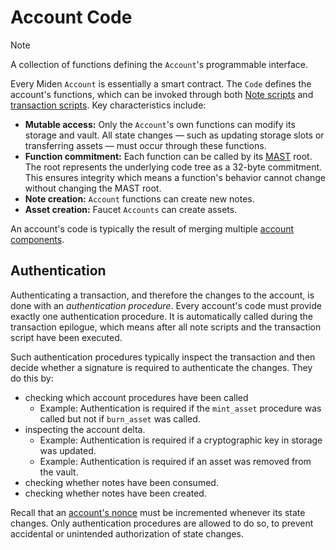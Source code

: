 # Account Code

> [!Note]
> A collection of functions defining the `Account`'s programmable interface.

Every Miden `Account` is essentially a smart contract. The `Code` defines the account's functions, which can be invoked through both [Note scripts](../note.md#script) and [transaction scripts](../transaction.md#inputs). Key characteristics include:

- **Mutable access:** Only the `Account`'s own functions can modify its storage and vault. All state changes — such as updating storage slots or transferring assets — must occur through these functions.
- **Function commitment:** Each function can be called by its [MAST](https://0xMiden.github.io/miden-vm/user_docs/assembly/main.html) root. The root represents the underlying code tree as a 32-byte commitment. This ensures integrity which means a function's behavior cannot change without changing the MAST root.
- **Note creation:** `Account` functions can create new notes.
- **Asset creation:** Faucet `Accounts` can create assets.

An account's code is typically the result of merging multiple [account components](./component.md).

## Authentication

Authenticating a transaction, and therefore the changes to the account, is done with an _authentication procedure_. Every account's code must provide exactly one authentication procedure. It is automatically called during the transaction epilogue, which means after all note scripts and the transaction script have been executed.

Such authentication procedures typically inspect the transaction and then decide whether a signature is required to authenticate the changes. They do this by:
- checking which account procedures have been called
  - Example: Authentication is required if the `mint_asset` procedure was called but not if `burn_asset` was called.
- inspecting the account delta.
  - Example: Authentication is required if a cryptographic key in storage was updated.
  - Example: Authentication is required if an asset was removed from the vault.
- checking whether notes have been consumed.
- checking whether notes have been created.

Recall that an [account's nonce](overview.md#nonce) must be incremented whenever its state changes. Only authentication procedures are allowed to do so, to prevent accidental or unintended authorization of state changes.
